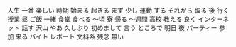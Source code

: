 人生
一番
楽しい
時期
始まる
起きる
まず
少し
運動
する
それから
取る
後
行く
授業
昼
ご飯
一緒
食堂
食べる
〜頃
寮
帰る
〜週間
高校
教える
良く
インターネット
話す
沢山
やあ
久しぶり
初めまして
言う
ところで
明日
夜
パーティー
参加
来る
バイト
レポート
文科系
残念
無い

